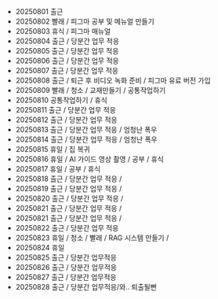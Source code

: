 - 20250801 출근
- 20250802 빨래 / 피그마 공부 및 메뉴얼 만들기
- 20250803 휴식 / 피그마 매뉴얼
- 20250804 출근 / 당분간 업무 적응
- 20250805 출근 / 당분간 업무 적응
- 20250806 출근 / 당분간 업무 적응
- 20250807 출근 / 당분간 업무 적응
- 20250808 출근 / 퇴근 후 비디오 녹화 준비 / 피그마 유료 버전 가입
- 20250809 빨래 / 청소 / 교재만들기 / 공통작업하기
- 20250810 공통작업하기 / 휴식
- 20250811 출근 / 당분간 업무 적응
- 20250812 출근 / 당분간 업무 적응
- 20250813 출근 / 당분간 업무 적응 / 엄청난 폭우
- 20250814 출근 / 당분간 업무 적응 / 엄청난 폭우
- 20250815 휴일 / 집 복귀
- 20250816 휴일 / AI 가이드 영상 촬영 / 공부 / 휴식
- 20250817 휴일 / 공부 / 휴식
- 20250818 출근 / 당분간 업무 적응 /
- 20250819 출근 / 당분간 업무 적응 /
- 20250820 출근 / 당분간 업무 적응 /
- 20250821 출근 / 당분간 업무 적응 /
- 20250821 출근 / 당분간 업무 적응 /
- 20250822 출근 / 당분간 업무 적응
- 20250823 휴일 / 청소 / 빨래 / RAG 시스템 만들기 / 
- 20250824 휴일
- 20250825 출근 / 당분간 업무적응
- 20250826 출근 / 당분간 업무적응
- 20250827 출근 / 당분간 업무적응
- 20250828 출근 / 당분간 업무적응/와.. 퇴출될뻔